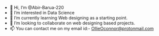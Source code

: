 - 👋 Hi, I’m @Abir-Barua-220
- 👀 I’m interested in Data Science
- 🌱 I’m currently learning Web designing as a starting point.
- 💞️ I’m looking to collaborate on web designing based projects.
- 📫 You can contact me on my email id:-  OllieOconnor@protonmail.com

<!---
Abir-Barua-220/Abir-Barua-220 is a ✨ special ✨ repository because its `README.md` (this file) appears on your GitHub profile.
You can click the Preview link to take a look at your changes.
--->
